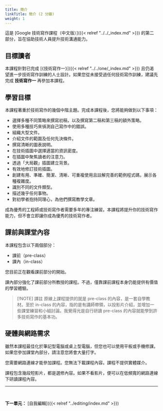 ```yaml
---
title: 簡介
linkTitle: 簡介 (2 分鐘)
weight: 1
---
```


這是 [Google 技術寫作課程（中文版）]({{< relref "../../_index.md" >}}) 的第二部分，旨在協助技術人員提升技術溝通能力。

## 目標讀者

本課程針對已完成 [《技術寫作一》]({{< relref "../../one/_index.md" >}}) 且仍渴望進一步技術寫作訓練的人士設計。如果您從未接受過任何技術寫作訓練，建議先完成 **技術寫作一** 再參加本課程。

## 學習目標

本課程著重於技術寫作的幾個中階主題。完成本課程後，您將能夠做到以下事項：

- 選擇多種不同策略來撰寫初稿，以及撰寫第二稿和第三稿的額外策略。
- 使用多種技巧來偵測自己寫作中的錯誤。
- 組織大型文件。
- 介紹文件的範圍及任何先決條件。
- 撰寫清晰的圖表說明。
- 在技術插圖中選擇適當的資訊密度。
- 在插圖中聚焦讀者的注意力。
- 透過「大局觀」插圖建立背景。
- 有效地修訂技術插圖。
- 創建有用、準確、簡潔、清晰、可重複使用且註解完善的範例程式碼，展示各種複雜度。
- 識別不同的文件類型。
- 描述幾乎任何事物。
- 對初學者抱持同理心，為他們撰寫教學文章。

成為優秀的工程師或技術寫作者需要多年的專注練習。本課程將提升你的技術寫作能力，但不會立即讓你成為優秀的技術寫作者。

## 課前與課堂內容

本課程包含以下兩個部分：

- 課前（pre-class）
- 課內（in-class）

您目前正在觀看課前部分的開始。

課內部分強化了課前部分所教授的課程。不過，僅靠課前課程本身仍能提供有價值的學習體驗。

> [!NOTE] 譯註
> 原線上課程提供的就是 pre-class 的內容，是一套自學教材。至於 in-class 的內容，指的是有講師帶領，以投影片介紹，並增加一些課堂練習和小組討論。我覺得光是自行研讀 pre-class 的內容就能學到許多技術寫作的基本功。

## 硬體與網路需求

雖然本課程最佳化於筆記型電腦或桌上型電腦，但您也可以使用平板或手機修課。如果您參加課堂內部分，請注意您將會大量打字。

您需要網路連線才能參加課程。您無法下載課程內容。課程不提供實體媒介。

課程包含幾段短影片，都是選修內容。如果不看影片，便可以在低頻寬的網路連線下研讀課程內容。

---

<br />

**下一單元：** [自我編輯]({{< relref "../editing/index.md" >}})
